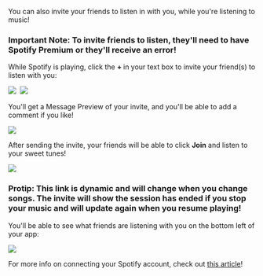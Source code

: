 <p>You can also invite your friends to listen in with you, while you're listening to music!</p>
<h3>Important Note: To invite friends to listen, they'll need to have Spotify Premium or they'll receive an error!</h3>
<p>While Spotify is playing, click the <strong>+ </strong>in your text box to invite your friend(s) to listen with you:</p>
<p class="wysiwyg-text-align-center"><img src="https://support.discord.com/hc/article_attachments/360000266132/mceclip1.png">  <img src="https://support.discord.com/hc/article_attachments/360000571551/mceclip6.png"></p>
<p class="wysiwyg-text-align-left">You'll get a Message Preview of your invite, and you'll be able to add a comment if you like!</p>
<p class="wysiwyg-text-align-center"><img src="https://support.discord.com/hc/article_attachments/360000571431/mceclip2.png"></p>
<p class="wysiwyg-text-align-left">After sending the invite, your friends will be able to click <strong>Join</strong> and listen to your sweet tunes!</p>
<p class="wysiwyg-text-align-center"><img src="https://support.discord.com/hc/article_attachments/360000580152/mceclip7.png"></p>
<h3 class="wysiwyg-text-align-left">Protip: This link is dynamic and will change when you change songs. The invite will show the session has ended if you stop your music and will update again when you resume playing!</h3>
<p class="wysiwyg-text-align-left">You'll be able to see what friends are listening with you on the bottom left of your app:</p>
<p class="wysiwyg-text-align-center"><img src="https://support.discord.com/hc/article_attachments/360000586852/mceclip0.png"></p>
<p class="wysiwyg-text-align-left">For more info on connecting your Spotify account, check out <a href="https://support.discord.com/hc/en-us/articles/360000167212" target="_blank" rel="noopener">this article</a>! </p>